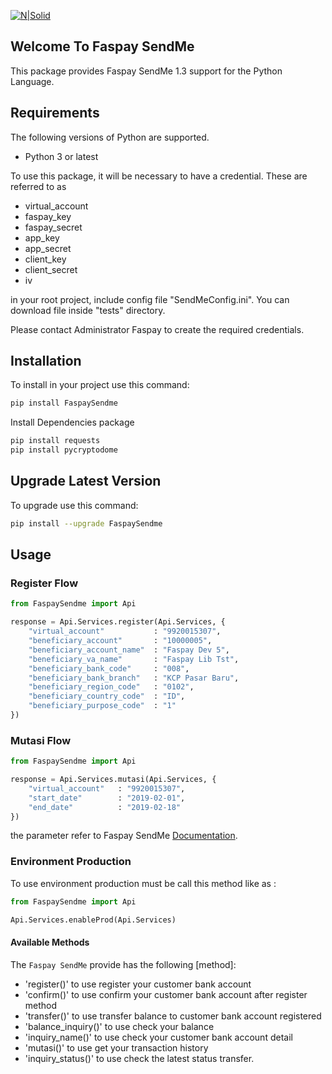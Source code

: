 [![N|Solid](https://faspay.co.id/docs/sendme/images/sendMe-new.png)](https://faspay.co.id/docs/index-sendme.html#faspay-sendme) 
## Welcome To Faspay SendMe

This package provides Faspay SendMe 1.3 support for the Python Language.

## Requirements

The following versions of Python are supported.

* Python 3 or latest

To use this package, it will be necessary to have a credential. These are referred to as 
* virtual_account
* faspay_key
* faspay_secret
* app_key
* app_secret
* client_key
* client_secret
* iv

in your root project, include config file "SendMeConfig.ini".
You can download file inside "tests" directory.

Please contact Administrator Faspay to create the required credentials.

## Installation
To install in your project use this command:
```sh
pip install FaspaySendme
```
Install Dependencies package
```sh
pip install requests
pip install pycryptodome
```

## Upgrade Latest Version
To upgrade use this command:
```sh
pip install --upgrade FaspaySendme
```

## Usage
### Register Flow
```python
from FaspaySendme import Api

response = Api.Services.register(Api.Services, {
    "virtual_account"           : "9920015307",
    "beneficiary_account"       : "10000005",
    "beneficiary_account_name" 	: "Faspay Dev 5",
    "beneficiary_va_name"       : "Faspay Lib Tst",
    "beneficiary_bank_code" 	: "008",
    "beneficiary_bank_branch" 	: "KCP Pasar Baru",
    "beneficiary_region_code" 	: "0102",
    "beneficiary_country_code" 	: "ID",
    "beneficiary_purpose_code" 	: "1"
})
```

### Mutasi Flow
```python
from FaspaySendme import Api

response = Api.Services.mutasi(Api.Services, {
    "virtual_account"   : "9920015307",
    "start_date"        : "2019-02-01",
    "end_date" 	        : "2019-02-18"
})
```

the parameter refer to Faspay SendMe [Documentation](https://faspay.co.id/docs/index-en-sendme.html#faspay-sendme).

### Environment Production
To use environment production must be call this method like as :
```python
from FaspaySendme import Api

Api.Services.enableProd(Api.Services)
```

#### Available Methods

The `Faspay SendMe` provide has the following [method]:

- 'register()' to use register your customer bank account
- 'confirm()' to use confirm your customer bank account after register method
- 'transfer()' to use transfer balance to customer bank account registered
- 'balance_inquiry()' to use check your balance 
- 'inquiry_name()' to use check your customer bank account detail
- 'mutasi()' to use get your transaction history
- 'inquiry_status()' to use check the latest status transfer.